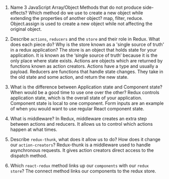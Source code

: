 1.  Name 3 JavaScript Array/Object Methods that do not produce side-effects? Which method do we use to create a new object while extending the properties of another object?
map, filter, reduce. Object.assign is used to create a new object while not affecting the original object.

1.  Describe `actions`, `reducers` and the `store` and their role in Redux. What does each piece do? Why is the store known as a 'single source of truth' in a redux application?
The store is an object that holds state for your application. It is known as the ‘single source of truth’ because it is the only place where state exists. Actions are objects which are returned by functions known as action creators. Actions have a type and usually a payload. Reducers are functions that handle state changes. They take in the old state and some action, and return the new state.

1.  What is the difference between Application state and Component state? When would be a good time to use one over the other?
Redux controls application state, which is the overall state of your application. Component state is local to one component. Form inputs are an example of when you would want to use regular React component state.

1.  What is middleware?
In Redux, middleware creates an extra step between actions and reducers. It allows us to control which actions happen at what times.

1.  Describe `redux-thunk`, what does it allow us to do? How does it change our `action-creators`?
Redux-thunk is a middleware used to handle asynchronous requests. It gives action creators direct access to the dispatch method.

1.  Which `react-redux` method links up our `components` with our `redux store`?
The connect method links our components to the redux store.